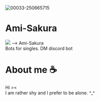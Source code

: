 ![00033-250665715](https://github.com/zedl3all/Ami-Sakura/assets/72595491/f1bc54b4-fdd0-4ac4-904a-9d67db02281c)

# Ami-Sakura
![](https://img.shields.io/badge/Discord-7289DA?style=for-the-badge&logo=discord&logoColor=white)   -->  Ami-Sakura <br> 
Bots for singles. DM discord bot
# About me ☕️
Hi >< <br> I am rather shy and I prefer to be alone. ^_^
